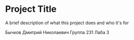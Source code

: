 
# Project Title

A brief description of what this project does and who it's for

Бычков Дмитрий Николаевич
Группа 231
Лаба 3